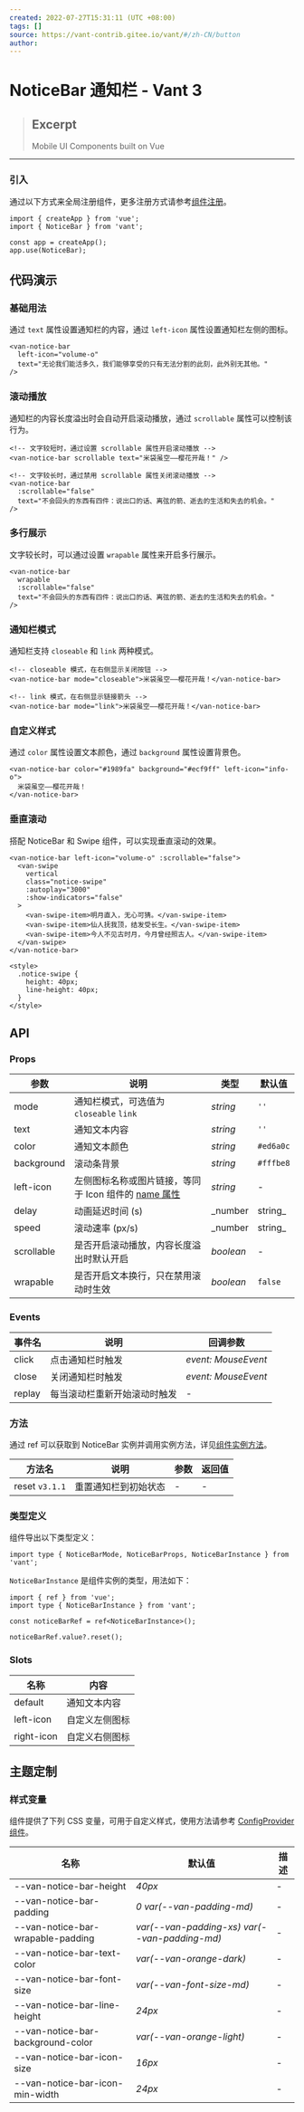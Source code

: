 ```yaml
---
created: 2022-07-27T15:31:11 (UTC +08:00)
tags: []
source: https://vant-contrib.gitee.io/vant/#/zh-CN/button
author: 
---
```


# NoticeBar 通知栏 - Vant 3

> ## Excerpt
> Mobile UI Components built on Vue

---
### 引入

通过以下方式来全局注册组件，更多注册方式请参考[组件注册](https://vant-contrib.gitee.io/vant/#/zh-CN/advanced-usage#zu-jian-zhu-ce)。

```
import { createApp } from 'vue';
import { NoticeBar } from 'vant';

const app = createApp();
app.use(NoticeBar);
```

## 代码演示

### 基础用法

通过 `text` 属性设置通知栏的内容，通过 `left-icon` 属性设置通知栏左侧的图标。

```
<van-notice-bar
  left-icon="volume-o"
  text="无论我们能活多久，我们能够享受的只有无法分割的此刻，此外别无其他。"
/>
```

### 滚动播放

通知栏的内容长度溢出时会自动开启滚动播放，通过 `scrollable` 属性可以控制该行为。

```
<!-- 文字较短时，通过设置 scrollable 属性开启滚动播放 -->
<van-notice-bar scrollable text="米袋虽空——樱花开哉！" />

<!-- 文字较长时，通过禁用 scrollable 属性关闭滚动播放 -->
<van-notice-bar
  :scrollable="false"
  text="不会回头的东西有四件：说出口的话、离弦的箭、逝去的生活和失去的机会。"
/>
```

### 多行展示

文字较长时，可以通过设置 `wrapable` 属性来开启多行展示。

```
<van-notice-bar
  wrapable
  :scrollable="false"
  text="不会回头的东西有四件：说出口的话、离弦的箭、逝去的生活和失去的机会。"
/>
```

### 通知栏模式

通知栏支持 `closeable` 和 `link` 两种模式。

```
<!-- closeable 模式，在右侧显示关闭按钮 -->
<van-notice-bar mode="closeable">米袋虽空——樱花开哉！</van-notice-bar>

<!-- link 模式，在右侧显示链接箭头 -->
<van-notice-bar mode="link">米袋虽空——樱花开哉！</van-notice-bar>
```

### 自定义样式

通过 `color` 属性设置文本颜色，通过 `background` 属性设置背景色。

```
<van-notice-bar color="#1989fa" background="#ecf9ff" left-icon="info-o">
  米袋虽空——樱花开哉！
</van-notice-bar>
```

### 垂直滚动

搭配 NoticeBar 和 Swipe 组件，可以实现垂直滚动的效果。

```
<van-notice-bar left-icon="volume-o" :scrollable="false">
  <van-swipe
    vertical
    class="notice-swipe"
    :autoplay="3000"
    :show-indicators="false"
  >
    <van-swipe-item>明月直入，无心可猜。</van-swipe-item>
    <van-swipe-item>仙人抚我顶，结发受长生。</van-swipe-item>
    <van-swipe-item>今人不见古时月，今月曾经照古人。</van-swipe-item>
  </van-swipe>
</van-notice-bar>

<style>
  .notice-swipe {
    height: 40px;
    line-height: 40px;
  }
</style>
```

## API

### Props

| 参数 | 说明 | 类型 | 默认值 |
| --- | --- | --- | --- |
| mode | 通知栏模式，可选值为 `closeable` `link` | _string_ | `''` |
| text | 通知文本内容 | _string_ | `''` |
| color | 通知文本颜色 | _string_ | `#ed6a0c` |
| background | 滚动条背景 | _string_ | `#fffbe8` |
| left-icon | 左侧图标名称或图片链接，等同于 Icon 组件的 [name 属性](https://vant-contrib.gitee.io/vant/#/zh-CN/icon#props) | _string_ | \- |
| delay | 动画延迟时间 (s) | _number | string_ | `1` |
| speed | 滚动速率 (px/s) | _number | string_ | `60` |
| scrollable | 是否开启滚动播放，内容长度溢出时默认开启 | _boolean_ | \- |
| wrapable | 是否开启文本换行，只在禁用滚动时生效 | _boolean_ | `false` |

### Events

| 事件名 | 说明 | 回调参数 |
| --- | --- | --- |
| click | 点击通知栏时触发 | _event: MouseEvent_ |
| close | 关闭通知栏时触发 | _event: MouseEvent_ |
| replay | 每当滚动栏重新开始滚动时触发 | \- |

### 方法

通过 ref 可以获取到 NoticeBar 实例并调用实例方法，详见[组件实例方法](https://vant-contrib.gitee.io/vant/#/zh-CN/advanced-usage#zu-jian-shi-li-fang-fa)。

| 方法名 | 说明 | 参数 | 返回值 |
| --- | --- | --- | --- |
| reset `v3.1.1` | 重置通知栏到初始状态 | \- | \- |

### 类型定义

组件导出以下类型定义：

```
import type { NoticeBarMode, NoticeBarProps, NoticeBarInstance } from 'vant';
```

`NoticeBarInstance` 是组件实例的类型，用法如下：

```
import { ref } from 'vue';
import type { NoticeBarInstance } from 'vant';

const noticeBarRef = ref<NoticeBarInstance>();

noticeBarRef.value?.reset();
```

### Slots

| 名称 | 内容 |
| --- | --- |
| default | 通知文本内容 |
| left-icon | 自定义左侧图标 |
| right-icon | 自定义右侧图标 |

## 主题定制

### 样式变量

组件提供了下列 CSS 变量，可用于自定义样式，使用方法请参考 [ConfigProvider 组件](https://vant-contrib.gitee.io/vant/#/zh-CN/config-provider)。

| 名称 | 默认值 | 描述 |
| --- | --- | --- |
| \--van-notice-bar-height | _40px_ | \- |
| \--van-notice-bar-padding | _0 var(--van-padding-md)_ | \- |
| \--van-notice-bar-wrapable-padding | _var(--van-padding-xs) var(--van-padding-md)_ | \- |
| \--van-notice-bar-text-color | _var(--van-orange-dark)_ | \- |
| \--van-notice-bar-font-size | _var(--van-font-size-md)_ | \- |
| \--van-notice-bar-line-height | _24px_ | \- |
| \--van-notice-bar-background-color | _var(--van-orange-light)_ | \- |
| \--van-notice-bar-icon-size | _16px_ | \- |
| \--van-notice-bar-icon-min-width | _24px_ | \- |
